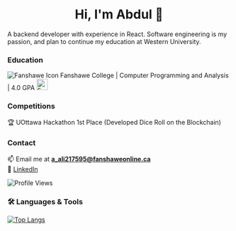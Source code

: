 <h1 align="center">Hi, I'm Abdul 👋</h1>

A backend developer with experience in React. Software engineering is my passion, and plan to continue my education at Western University.



### Education

![Fanshawe Icon]("https://seeklogo.com/images/F/fanshawe-college-logo-7837AF18B8-seeklogo.com.png") Fanshawe College | Computer Programming and Analysis | 4.0 GPA
<img src="https://seeklogo.com/images/F/fanshawe-college-logo-7837AF18B8-seeklogo.com.png" alt="Fanshawe College Logo" width="25">




### Competitions
🏆 UOttawa Hackathon 1st Place (Developed Dice Roll on the Blockchain)  



### Contact
📫 Email me at **a_ali217595@fanshaweonline.ca**  
🔗 [LinkedIn](https://www.linkedin.com/in/abdulmuhaimin-ali/)

![Profile Views](https://komarev.com/ghpvc/?username=Abdulmuhaimin-Ali&color=blue&style=flat)

### 🛠 Languages & Tools
[![Top Langs](https://github-readme-stats.vercel.app/api/top-langs/?username=Abdulmuhaimin-Ali&layout=compact&theme=transparent)](https://github.com/Abdulmuhaimin-Ali)
